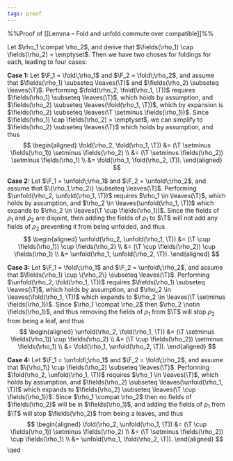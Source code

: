 ```yaml
---
tags: proof
---
```


%%Proof of [[Lemma – Fold and unfold commute over compatible]]%%

Let $\rho_1 \compat \rho_2$, and derive that $\fields(\rho_1) \cap \fields(\rho_2) = \emptyset$. Then we have two choses for foldings for each, leading to four cases:

**Case 1:** Let $\F_1 = \fold\;\rho_1$ and $\F_2 = \fold\;\rho_2$, and assume that $\fields(\rho_1) \subseteq \leaves(\T)$ and $\fields(\rho_2) \subseteq \leaves(\T)$. Performing $\fold(\rho_2, \fold(\rho_1, \T))$ requires $\fields(\rho_1) \subseteq \leaves(\T)$, which holds by assumption, and $\fields(\rho_2) \subseteq \leaves(\fold(\rho_1, \T))$, which by expansion is $\fields(\rho_2) \subseteq \leaves(\T \setminus \fields(\rho_1))$. Since $\fields(\rho_1) \cap \fields(\rho_2) = \emptyset$, we can simplify to $\fields(\rho_2) \subseteq \leaves(\T)$ which holds by assumption, and thus
$$
\begin{aligned}
\fold(\rho_2, \fold(\rho_1, \T))
  &= (\T \setminus \fields(\rho_1)) \setminus \fields(\rho_2) \\
  &= (\T \setminus \fields(\rho_2)) \setminus \fields(\rho_1) \\
  &= \fold(\rho_1, \fold(\rho_2, \T)).
\end{aligned}
$$

**Case 2:** Let $\F_1 = \unfold\;\rho_1$ and $\F_2 = \unfold\;\rho_2$, and assume that $\{\rho_1,\rho_2\} \subseteq \leaves(\T)$. Performing $\unfold(\rho_2, \unfold(\rho_1, \T))$ requires $\rho_1 \in \leaves(\T)$, which holds by assumption, and $\rho_2 \in \leaves(\unfold(\rho_1, \T))$ which expands to $\rho_2 \in \leaves(\T \cup \fields(\rho_1))$. Since the fields of $\rho_1$ and $\rho_2$ are disjoint, then adding the fields of $\rho_1$ to $\T$ will not add any fields of $\rho_2$ preventing it from being unfolded, and thus
$$
\begin{aligned}
\unfold(\rho_2, \unfold(\rho_1, \T))
  &= (\T \cup \fields(\rho_1)) \cup \fields(\rho_2) \\
  &= (\T \cup \fields(\rho_2)) \cup \fields(\rho_1) \\
  &= \unfold(\rho_1, \unfold(\rho_2, \T)).
\end{aligned}
$$

**Case 3:** Let $\F_1 = \fold\;\rho_1$ and $\F_2 = \unfold\;\rho_2$, and assume that $\fields(\rho_1) \cup \{\rho_2\} \subseteq \leaves(\T)$. Performing $\unfold(\rho_2, \fold(\rho_1, \T))$ requires $\fields(\rho_1) \subseteq \leaves(\T)$, which holds by assumption, and $\rho_2 \in \leaves(\fold(\rho_1, \T))$ which expands to $\rho_2 \in \leaves(\T \setminus \fields(\rho_1))$. Since $\rho_1 \compat \rho_2$ then $\rho_2 \notin \fields(\rho_1)$, and thus removing the fields of $\rho_1$ from $\T$ will stop $\rho_2$ from being a leaf, and thus
$$
\begin{aligned}
\unfold(\rho_2, \fold(\rho_1, \T))
  &= (\T \setminus \fields(\rho_1)) \cup \fields(\rho_2) \\
  &= (\T \cup \fields(\rho_2)) \setminus \fields(\rho_1) \\
  &= \fold(\rho_1, \unfold(\rho_2, \T)).
\end{aligned}
$$

**Case 4:** Let $\F_1 = \unfold\;\rho_1$ and $\F_2 = \fold\;\rho_2$, and assume that $\{\rho_1\} \cup \fields(\rho_2) \subseteq \leaves(\T)$. Performing $\fold(\rho_2, \unfold(\rho_1, \T))$ requires $\rho_1 \in \leaves(\T)$, which holds by assumption, and $\fields(\rho_2) \subseteq \leaves(\unfold(\rho_1, \T))$ which expands to $\fields(\rho_2) \subseteq \leaves(\T \cup \fields(\rho_1))$. Since $\rho_1 \compat \rho_2$ then no fields of $\fields(\rho_2)$ will be in $\fields(\rho_1)$, and adding the fields of $\rho_1$ from $\T$ will stop $\fields(\rho_2)$ from being a leaves, and thus
$$
\begin{aligned}
\fold(\rho_2, \unfold(\rho_1, \T))
  &= (\T \cup \fields(\rho_1)) \setminus \fields(\rho_2) \\
  &= (\T \setminus \fields(\rho_2)) \cup \fields(\rho_1) \\
  &= \unfold(\rho_1, \fold(\rho_2, \T)).
\end{aligned}
$$
\qed